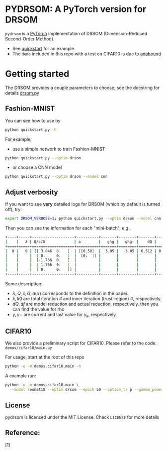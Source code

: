 # PYDRSOM: A PyTorch version for DRSOM



`pydrsom` is a [PyTorch](https://pytorch.org/docs/stable/optim.html) implementation of DRSOM (Dimension-Reduced Second-Order Method).


- See [quickstart](pydrsom/pydrsom/quickstart.py) for an example.
- The `demo` included in this repo with a test on CIFAR10 is due to [adabound](https://github.com/Luolc/AdaBound)

# Getting started

The DRSOM provides a couple parameters to choose, see the docstring for details [drsom.py](pydrsom/drsom.py)

## Fashion-MNIST

You can see how to use by

```bash
python quickstart.py -h
```

For example,
- use a simple network to train Fashion-MNIST

```bash
python quickstart.py --optim drsom
```

- or choose a CNN model
```bash
python quickstart.py --optim drsom --model cnn
```

## Adjust verbosity

If you want to see **very** detailed logs for DRSOM (which by default is turned off), try:

```bash
export DRSOM_VERBOSE=1; python quickstart.py --optim drsom --model cnn
```

Then you can see the information for each "mini-batch", e.g.,

```bash
+----+-----+-------------------+----------+-------+--------+-------+-------+-------+-------+---------+-------+-------+------+--------+------+
|    |   𝜆 | Q/c/G             | a        |   ghg |   ghg- |    dQ |    df |   rho |   acc |   acc-𝜆 |     𝛄 |    𝛄- |    f |      k |   k0 |
+====+=====+===================+==========+=======+========+=======+=======+=======+=======+=========+=======+=======+======+========+======+
|  0 |   0 | [[ 3.046  0.   ]  | [[0.58]  |  3.05 |   3.05 | 0.512 | 0.498 | 0.973 |     1 |       1 | 1e-12 | 1e-06 | 2.31 |     +0 |    1 |
|    |     |  [ 0.     0.   ]  |  [0.  ]] |       |        |       |       |       |       |         |       |       |      |        |      |
|    |     |  [-1.766  0.   ]  |          |       |        |       |       |       |       |         |       |       |      |        |      |
|    |     |  [ 1.766  0.   ]  |          |       |        |       |       |       |       |         |       |       |      |        |      |
|    |     |  [ 0.     0.   ]] |          |       |        |       |       |       |       |         |       |       |      |        |      |
+----+-----+-------------------+----------+-------+--------+-------+-------+-------+-------+---------+-------+-------+------+--------+------+
```

Some description:

- $\lambda, Q, c, G, a (\alpha)$ corresponds to the definition in the paper.
- $k, k0$ are total iteration # and inner iteration (trust-region) #, respectively.
- $dQ, df$ are model reduction and actual reduction, respectively. then you can find the value for rho
- $\gamma, \gamma-$ are current and last value for $\gamma_k$, respectively.

## CIFAR10
We also provide a preliminary script for CIFAR10. Please refer to the code: `demos/cifar10/main.py`

For usage, start at the root of this repo

```bash
python -u -m demos.cifar10.main -h
```
A example run:

```bash
python -u -m demos.cifar10.main \
  --model resnet18 --optim drsom --epoch 50 --option_tr p --gamma_power 1e3
```

## License
pydrsom is licensed under the MIT License. Check `LICENSE` for more details

## Reference:
[1] 